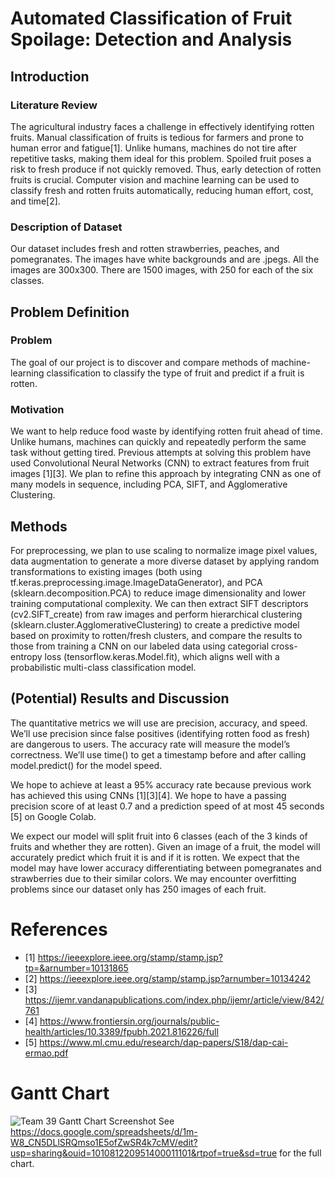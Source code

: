# Automated Classification of Fruit Spoilage: Detection and Analysis
## Introduction
### Literature Review
The agricultural industry faces a challenge in effectively identifying rotten fruits. Manual classification of fruits is tedious for farmers and prone to human error and fatigue[1]. Unlike humans, machines do not tire after repetitive tasks, making them ideal for this problem. Spoiled fruit poses a risk to fresh produce if not quickly removed. Thus, early detection of rotten fruits is crucial. Computer vision and machine learning can be used to classify fresh and rotten fruits automatically, reducing human effort, cost, and time[2]. 

### Description of Dataset
Our dataset includes fresh and rotten strawberries, peaches, and pomegranates. The images have white backgrounds and are .jpegs. All the images are 300x300. There are 1500 images, with 250 for each of the six classes.

## Problem Definition
### Problem
The goal of our project is to discover and compare methods of machine-learning classification to classify the type of fruit and predict if a fruit is rotten.

### Motivation
We want to help reduce food waste by identifying rotten fruit ahead of time. Unlike humans, machines can quickly and repeatedly perform the same task without getting tired. Previous attempts at solving this problem have used Convolutional Neural Networks (CNN) to extract features from fruit images [1][3]. We plan to refine this approach by integrating CNN as one of many models in sequence, including PCA, SIFT, and Agglomerative Clustering.

## Methods
For preprocessing, we plan to use scaling to normalize image pixel values, data augmentation to generate a more diverse dataset by applying random transformations to existing images (both using tf.keras.preprocessing.image.ImageDataGenerator), and PCA (sklearn.decomposition.PCA) to reduce image dimensionality and lower training computational complexity. We can then extract SIFT descriptors (cv2.SIFT_create) from raw images and perform hierarchical clustering (sklearn.cluster.AgglomerativeClustering) to create a predictive model based on proximity to rotten/fresh clusters, and compare the results to those from training a CNN on our labeled data using categorial cross-entropy loss (tensorflow.keras.Model.fit), which aligns well with a probabilistic multi-class classification model.


## (Potential) Results and Discussion
The quantitative metrics we will use are precision, accuracy, and speed. We’ll use precision since false positives (identifying rotten food as fresh) are dangerous to users. The accuracy rate will measure the model’s correctness. We’ll use time() to get a timestamp before and after calling model.predict() for the model speed. 

We hope to achieve at least a 95% accuracy rate because previous work has achieved this using CNNs [1][3][4]. We hope to have a passing precision score of at least 0.7 and a prediction speed of at most 45 seconds [5] on Google Colab. 

We expect our model will split fruit into 6 classes (each of the 3 kinds of fruits and whether they are rotten). Given an image of a fruit, the model will accurately predict which fruit it is and if it is rotten. We expect that the model may have lower accuracy differentiating between pomegranates and strawberries due to their similar colors. We may encounter overfitting problems since our dataset only has 250 images of each fruit. 


# References
- [1] https://ieeexplore.ieee.org/stamp/stamp.jsp?tp=&arnumber=10131865
- [2] https://ieeexplore.ieee.org/stamp/stamp.jsp?arnumber=10134242
- [3] https://ijemr.vandanapublications.com/index.php/ijemr/article/view/842/761
- [4] https://www.frontiersin.org/journals/public-health/articles/10.3389/fpubh.2021.816226/full
- [5] https://www.ml.cmu.edu/research/dap-papers/S18/dap-cai-ermao.pdf

# Gantt Chart
![Team 39 Gantt Chart Screenshot](https://i.imgur.com/DhDmLrW.png "Gantt Chart")
See https://docs.google.com/spreadsheets/d/1m-W8_CN5DLlSRQmso1E5ofZwSR4k7cMV/edit?usp=sharing&ouid=101081220951400011101&rtpof=true&sd=true for the full chart.

